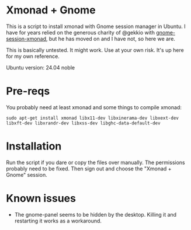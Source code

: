 # Xmonad + Gnome

This is a script to install xmonad with Gnome session manager in Ubuntu. I have for years relied on the generous charity of @gekkio with [gnome-session-xmonad](https://github.com/Gekkio/gnome-session-xmonad), but he has moved on and I have not, so here we are.

This is basically untested. It might work. Use at your own risk. It's up here for my own reference.

Ubuntu version: 24.04 noble

# Pre-reqs

You probably need at least xmonad and some things to compile xmonad:

```
sudo apt-get install xmonad libx11-dev libxinerama-dev libxext-dev libxft-dev libxrandr-dev libxss-dev libghc-data-default-dev
```

# Installation

Run the script if you dare or copy the files over manually. The permissions probably need to be fixed. Then sign out and choose the "Xmonad + Gnome" session.

# Known issues

* The gnome-panel seems to be hidden by the desktop. Killing it and restarting it works as a workaround.
